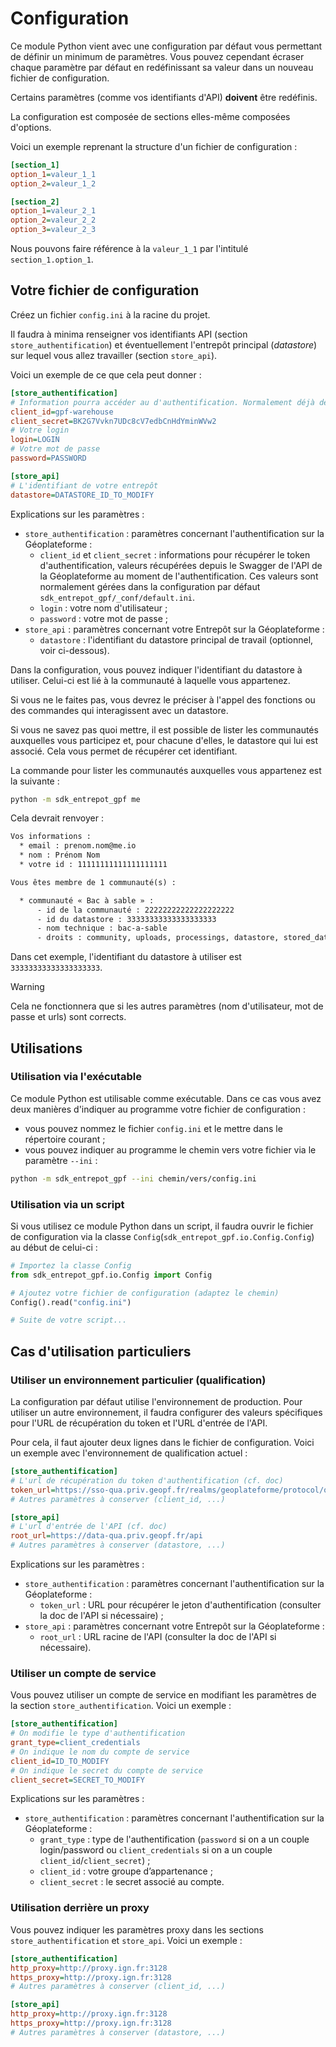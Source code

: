 # Configuration

Ce module Python vient avec une configuration par défaut vous permettant de définir un minimum de paramètres.
Vous pouvez cependant écraser chaque paramètre par défaut en redéfinissant sa valeur dans un nouveau fichier de configuration.

Certains paramètres (comme vos identifiants d'API) **doivent** être redéfinis.

La configuration est composée de sections elles-même composées d'options.

Voici un exemple reprenant la structure d'un fichier de configuration :

```ini
[section_1]
option_1=valeur_1_1
option_2=valeur_1_2

[section_2]
option_1=valeur_2_1
option_2=valeur_2_2
option_3=valeur_2_3
```

Nous pouvons faire référence à la `valeur_1_1` par l'intitulé `section_1.option_1`.

## Votre fichier de configuration

Créez un fichier `config.ini` à la racine du projet.

Il faudra à minima renseigner vos identifiants API (section `store_authentification`) et éventuellement l'entrepôt principal (*datastore*) sur lequel vous allez travailler (section `store_api`).

Voici un exemple de ce que cela peut donner :

```ini
[store_authentification]
# Information pourra accéder au d'authentification. Normalement déjà défini dans sdk_entrepot_gpf/_conf/default.ini
client_id=gpf-warehouse
client_secret=BK2G7Vvkn7UDc8cV7edbCnHdYminWVw2
# Votre login
login=LOGIN
# Votre mot de passe
password=PASSWORD

[store_api]
# L'identifiant de votre entrepôt
datastore=DATASTORE_ID_TO_MODIFY
```

Explications sur les paramètres :

* `store_authentification` : paramètres concernant l'authentification sur la Géoplateforme :
  * `client_id` et `client_secret` : informations pour récupérer le token d'authentification, valeurs récupérées depuis le Swagger de l'API de la Géoplateforme au moment de l'authentification. Ces valeurs sont normalement gérées dans la configuration par défaut `sdk_entrepot_gpf/_conf/default.ini`.
  * `login` : votre nom d'utilisateur ;
  * `password` : votre mot de passe ;
* `store_api` : paramètres concernant votre Entrepôt sur la Géoplateforme :
  * `datastore` : l'identifiant du datastore principal de travail (optionnel, voir ci-dessous).

Dans la configuration, vous pouvez indiquer l'identifiant du datastore à utiliser. Celui-ci est lié à la communauté à laquelle vous appartenez.

Si vous ne le faites pas, vous devrez le préciser à l'appel des fonctions ou des commandes qui interagissent avec un datastore.

Si vous ne savez pas quoi mettre, il est possible de lister les communautés auxquelles vous participez et, pour chacune d'elles, le datastore qui lui est associé. Cela vous permet de récupérer cet identifiant.

La commande pour lister les communautés auxquelles vous appartenez est la suivante :

```sh
python -m sdk_entrepot_gpf me
```

Cela devrait renvoyer :

```txt
Vos informations :
  * email : prenom.nom@me.io
  * nom : Prénom Nom
  * votre id : 11111111111111111111

Vous êtes membre de 1 communauté(s) :

  * communauté « Bac à sable » :
      - id de la communauté : 22222222222222222222
      - id du datastore : 33333333333333333333
      - nom technique : bac-a-sable
      - droits : community, uploads, processings, datastore, stored_data, broadcast
```

Dans cet exemple, l'identifiant du datastore à utiliser est `33333333333333333333`.

> [!WARNING]
> Cela ne fonctionnera que si les autres paramètres (nom d'utilisateur, mot de passe et urls) sont corrects.

## Utilisations

### Utilisation via l'exécutable

Ce module Python est utilisable comme exécutable. Dans ce cas vous avez deux manières d'indiquer au programme votre fichier de configuration :

* vous pouvez nommez le fichier `config.ini` et le mettre dans le répertoire courant ;
* vous pouvez indiquer au programme le chemin vers votre fichier via le paramètre `--ini` :

```sh
python -m sdk_entrepot_gpf --ini chemin/vers/config.ini
```

### Utilisation via un script

Si vous utilisez ce module Python dans un script, il faudra ouvrir le fichier de configuration via la classe `Config`(`sdk_entrepot_gpf.io.Config.Config`) au début de celui-ci :

```python
# Importez la classe Config
from sdk_entrepot_gpf.io.Config import Config

# Ajoutez votre fichier de configuration (adaptez le chemin)
Config().read("config.ini")

# Suite de votre script...
```

## Cas d'utilisation particuliers

### Utiliser un environnement particulier (qualification)

La configuration par défaut utilise l'environnement de production. Pour utiliser un autre environnement, il faudra configurer des valeurs spécifiques pour l'URL de récupération du token et l'URL d'entrée de l'API.

Pour cela, il faut ajouter deux lignes dans le fichier de configuration. Voici un exemple avec l'environnement de qualification actuel :

```ini
[store_authentification]
# L'url de récupération du token d'authentification (cf. doc)
token_url=https://sso-qua.priv.geopf.fr/realms/geoplateforme/protocol/openid-connect/token
# Autres paramètres à conserver (client_id, ...)

[store_api]
# L'url d'entrée de l'API (cf. doc)
root_url=https://data-qua.priv.geopf.fr/api
# Autres paramètres à conserver (datastore, ...)
```

Explications sur les paramètres :

* `store_authentification` : paramètres concernant l'authentification sur la Géoplateforme :
  * `token_url` : URL pour récupérer le jeton d'authentification (consulter la doc de l'API si nécessaire) ;
* `store_api` : paramètres concernant votre Entrepôt sur la Géoplateforme :
  * `root_url` : URL racine de l'API (consulter la doc de l'API si nécessaire).

### Utiliser un compte de service

Vous pouvez utiliser un compte de service en modifiant les paramètres de la section `store_authentification`. Voici un exemple :

```ini
[store_authentification]
# On modifie le type d'authentification
grant_type=client_credentials
# On indique le nom du compte de service
client_id=ID_TO_MODIFY
# On indique le secret du compte de service
client_secret=SECRET_TO_MODIFY
```

Explications sur les paramètres :

* `store_authentification` : paramètres concernant l'authentification sur la Géoplateforme :
  * `grant_type` : type de l'authentification (`password` si on a un couple login/password ou `client_credentials` si on a un couple `client_id`/`client_secret`) ;
  * `client_id` : votre groupe d’appartenance ;
  * `client_secret` : le secret associé au compte.

### Utilisation derrière un proxy

Vous pouvez indiquer les paramètres proxy dans les sections `store_authentification` et `store_api`. Voici un exemple :

```ini
[store_authentification]
http_proxy=http://proxy.ign.fr:3128
https_proxy=http://proxy.ign.fr:3128
# Autres paramètres à conserver (client_id, ...)

[store_api]
http_proxy=http://proxy.ign.fr:3128
https_proxy=http://proxy.ign.fr:3128
# Autres paramètres à conserver (datastore, ...)
```
